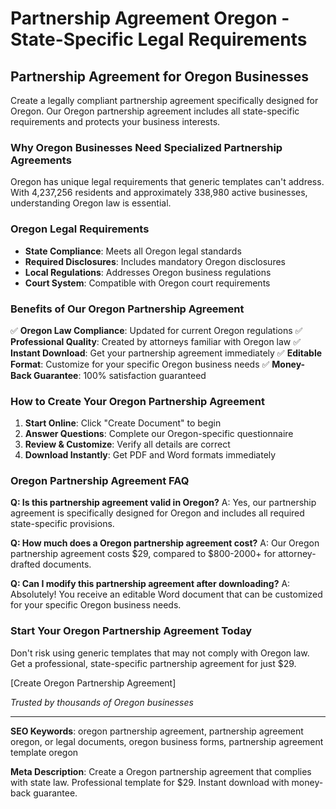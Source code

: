 # Partnership Agreement Oregon - State-Specific Legal Requirements

## Partnership Agreement for Oregon Businesses

Create a legally compliant partnership agreement specifically designed for Oregon. Our Oregon partnership agreement includes all state-specific requirements and protects your business interests.

### Why Oregon Businesses Need Specialized Partnership Agreements

Oregon has unique legal requirements that generic templates can't address. With 4,237,256 residents and approximately 338,980 active businesses, understanding Oregon law is essential.

### Oregon Legal Requirements

- **State Compliance**: Meets all Oregon legal standards
- **Required Disclosures**: Includes mandatory Oregon disclosures
- **Local Regulations**: Addresses Oregon business regulations
- **Court System**: Compatible with Oregon court requirements

### Benefits of Our Oregon Partnership Agreement

✅ **Oregon Law Compliance**: Updated for current Oregon regulations
✅ **Professional Quality**: Created by attorneys familiar with Oregon law
✅ **Instant Download**: Get your partnership agreement immediately
✅ **Editable Format**: Customize for your specific Oregon business needs
✅ **Money-Back Guarantee**: 100% satisfaction guaranteed

### How to Create Your Oregon Partnership Agreement

1. **Start Online**: Click "Create Document" to begin
2. **Answer Questions**: Complete our Oregon-specific questionnaire
3. **Review & Customize**: Verify all details are correct
4. **Download Instantly**: Get PDF and Word formats immediately

### Oregon Partnership Agreement FAQ

**Q: Is this partnership agreement valid in Oregon?**
A: Yes, our partnership agreement is specifically designed for Oregon and includes all required state-specific provisions.

**Q: How much does a Oregon partnership agreement cost?**
A: Our Oregon partnership agreement costs $29, compared to $800-2000+ for attorney-drafted documents.

**Q: Can I modify this partnership agreement after downloading?**
A: Absolutely! You receive an editable Word document that can be customized for your specific Oregon business needs.

### Start Your Oregon Partnership Agreement Today

Don't risk using generic templates that may not comply with Oregon law. Get a professional, state-specific partnership agreement for just $29.

[Create Oregon Partnership Agreement]

_Trusted by thousands of Oregon businesses_

---

**SEO Keywords**: oregon partnership agreement, partnership agreement oregon, or legal documents, oregon business forms, partnership agreement template oregon

**Meta Description**: Create a Oregon partnership agreement that complies with state law. Professional template for $29. Instant download with money-back guarantee.
